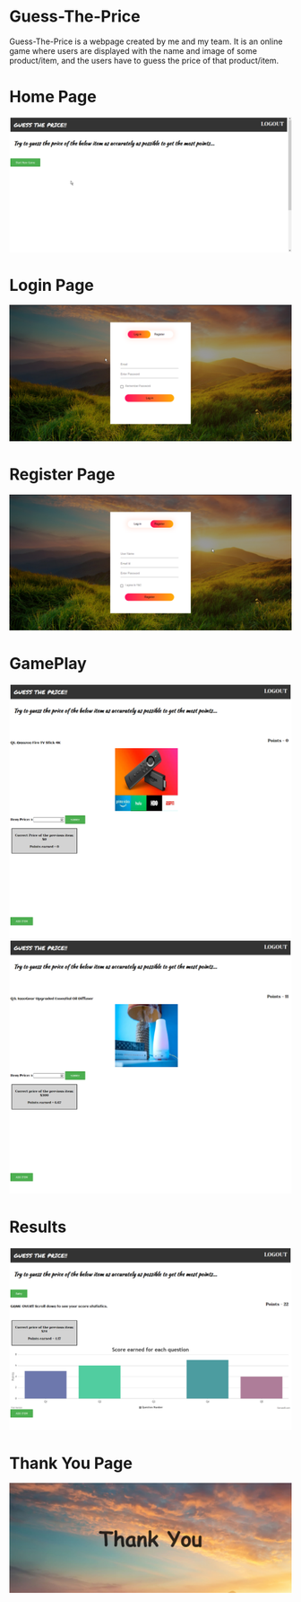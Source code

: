 # Guess-The-Price
Guess-The-Price is a webpage created by me and my team. It is an online game where users are displayed with the name and image of some product/item, and the users have to guess the price of that product/item.

# Home Page
![](Screenshots/Home_Page.png "Home Page")

# Login Page
![](Screenshots/Login_Page.png "Login Page")

# Register Page
![](Screenshots/Register_Page.png "Register Page")

# GamePlay
![](Screenshots/Gameplay1.png "Gameplay1")
![](Screenshots/Gameplay2.png "Gameplay2")

# Results
![](Screenshots/Result.png "Result")

# Thank You Page
![](Screenshots/Thank_You_Page.png "Thank You Page")
